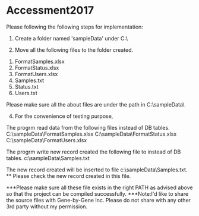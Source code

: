 # Accessment2017
Please following the following steps for implementation:

1. Create a folder named  'sampleData' under C:\

 2. Move all the following files to the folder created.
1) FormatSamples.xlsx
2) FormatStatus.xlsx
3) FormatUsers.xlsx
4) Samples.txt
5) Status.txt
6) Users.txt

Please make sure all the about files are under the path in C:\sampleData\


4. For the convenience of testing purpose, 

The progrm read data from the following files instead of DB tables. 
C:\sampleData\FormatSamples.xlsx
C:\sampleData\FormatStatus.xlsx
C:\sampleData\FormatUsers.xlsx

The progrm write new record created the following file to instead of DB tables.
c:\sampleData\Samples.txt

The new record created will be inserted to file c:\sampleData\Samples.txt.  ** Please check the new record created in this file. 
             
       
***Please make sure all these file exists in the right PATH as advised above so that the project can be compiled successfully.
***Note:I'd like to share the source files with Gene-by-Gene Inc. 
      Please do not share with any other 3rd party without my permission.
